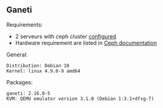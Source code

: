 Ganeti
------
Requirements:
- 2 serveurs with ceph cluster [configured](../../Volumes_managment/Ceph/Debian/README.md)
- Hardware requirement are listed in [Ceph documentation](../../Volumes_management/Ceph/Debian/Storage_cluster.md)

General:
```
Distribution: Debian 10
Kernel: linux 4.9.0-9 amd64
```

Packages:
```
ganeti: 2.16.0-5
KVM: QEMU emulator version 3.1.0 (Debian 1:3.1+dfsg-7)
```
